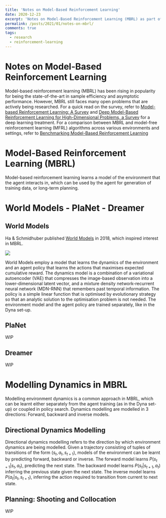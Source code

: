 ```yaml
---
title: 'Notes on Model-Based Reinforcement Learning'
date: 2020-12-23
excerpt: 'Notes on Model-Based Reinforcement Learning (MBRL) as part of my Undergraduate Research Opportunities Programme (UROP) in NUS.'
permalink: /posts/2021/01/notes-on-mbrl/
comments: true
tags:
  - research
  - reinforcement-learning
---
```


# Notes on Model-Based Reinforcement Learning

Model-based reinforcement learning (MBRL) has been rising in popularity for being the state-of-the-art in sample efficiency and asymptotic performance. However, MBRL still faces many open problems that are actively being researched. For a quick read on the survey, refer to [Model-based Reinforcement Learning: A Survey](https://arxiv.org/abs/2006.16712) and [Deep Model-Based Reinforcement Learning for High-Dimensional Problems, a Survey](https://arxiv.org/abs/2008.05598) for a deep learning treatment. For a comparison between MBRL and model-free reinforcement learning (MFRL) algorithms across various environments and settings, refer to [Benchmarking Model-Based Reinforcement Learning](https://arxiv.org/abs/1907.02057)

# Model-Based Reinforcement Learning (MBRL)

Model-based reinforcement learning learns a model of the environment that the agent interacts in, which can be used by the agent for generation of training data, or long-term planning.

# World Models - PlaNet - Dreamer

## World Models

Ha & Schmidhuber published [World Models](https://arxiv.org/abs/1803.10122) in 2018, which inspired interest in MBRL.

<img src="https://worldmodels.github.io/assets/world_model_schematic.svg">

World Models employ a model that learns the dynamics of the environment and an agent policy that learns the actions that maximises expected cumulative reward. The dynamics model is a combination of a variational autoencoder (VAE) that compresses the image-based observation into a lower-dimensional latent vector, and a mixture density network-recurrent neural network (MDN-RNN) that remembers past temporal information. The policy is a simple linear function that is optimised by evolutionary strategy so that an analytic solution to the optimisation problem is not needed. The environment model and the agent policy are trained separately, like in the Dyna set-up.

## PlaNet

WIP

## Dreamer

WIP

# Modelling Dynamics in MBRL

Modelling environment dynamics is a common approach in MBRL, which can be learnt either separately from the agent training (as in the Dyna set-up) or coupled in policy search. Dynamics modelling are modelled in 3 directions: Forward, backward and inverse models.

## Directional Dynamics Modelling

Directional dynamics modelling refers to the direction by which environment dynamics are being modelled. Given a trajectory consisting of tuples of transitions of the form $(s_t, a_t, s_{t+1})$, models of the environment can be learnt by predicting forward, backward or inverse. The forward model learns $P(s_{t+1}\vert s_t,a_t)$, predicting the next state. The backward model learns $P(s_t\vert s_{t+1},a_t)$ inferring the previous state given the next state. The inverse model learns $P(a_t\vert s_t,s_{t+1})$, inferring the action required to transition from current to next state.

## Planning: Shooting and Collocation

WIP


